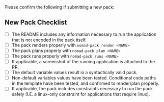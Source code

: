 Please confirm the following if submitting a new pack:

## New Pack Checklist
- [ ] The README includes any information necessary to run the application that is not encoded in the pack itself.
- [ ] The pack renders properly with `nomad-pack render <NAME>`
- [ ] The pack plans properly with `nomad-pack plan <NAME>`
- [ ] The pack runs properly with `nomad-pack runs <NAME>`
- [ ] If applicable, a screenshot of the running application is attached to the PR.
- [ ] The default variable values result in a syntactically valid pack.
- [ ] Non-default variables values have been tested. Conditional code paths in the template have been tested, and confirmed to render/plan properly.
- [ ] If applicable, the pack includes constraints necessary to run the pack safely (I.E. a linux-only constraint for applications that require linux).
